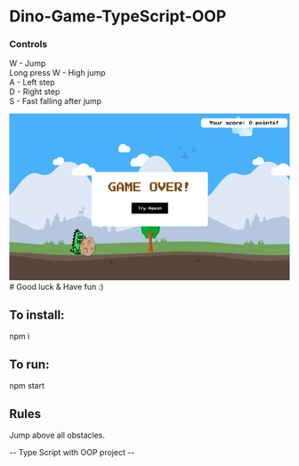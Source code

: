 # Dino-Game-TypeScript-OOP

### Controls
W - Jump <br/>
Long press W - High jump <br/>
A - Left step <br/>
D - Right step <br/>
S - Fast falling after jump <br/>


<img src="./dinoScreen.png" height="300">
# Good luck & Have fun :)

## To install:
npm i
## To run:
npm start

## Rules
Jump above all obstacles.

-- Type Script with OOP project --
